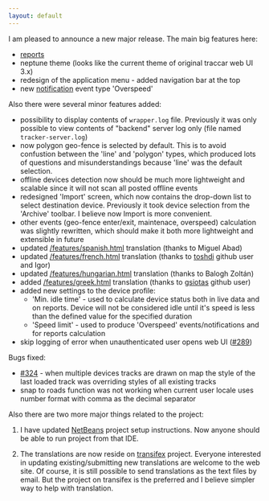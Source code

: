 ```yaml
---
layout: default
---
```


I am pleased to announce a new major release. The main big features here:

* [reports](/features/reports.html)
* neptune theme (looks like the current theme of original traccar web UI 3.x)
* redesign of the application menu - added navigation bar at the top
* new [notification](/features/notifications.html) event type 'Overspeed'

Also there were several minor features added:

* possibility to display contents of `wrapper.log` file. Previously it was only possible to view contents of "backend" server log only (file named `tracker-server.log`)
* now polygon geo-fence is selected by default. This is to avoid confustion between the 'line' and 'polygon' types, which produced lots of questions and misunderstandings because 'line' was the default selection.
* offline devices detection now should be much more lightweight and scalable since it will not scan all posted offline events
* redesigned 'Import' screen, which now contains the drop-down list to select destination device. Previously it took device selection from the 'Archive' toolbar. I believe now Import is more convenient.
* other events (geo-fence enter/exit, maintenace, overspeed) calculation was slightly rewritten, which should make it both more lightweight and extensible in future
* updated [/features/spanish.html](spanish) translation (thanks to Miguel Abad)
* updated [/features/french.html](french) translation (thanks to [toshdi](https://github.com/toshdi) github user and Igor)
* updated [/features/hungarian.html](hungarian) translation (thanks to Balogh Zoltán)
* added [/features/greek.html](greek) translation (thanks to [gsiotas](https://github.com/gsiotas) github user)
* added new settings to the device profile: 
    * 'Min. idle time' - used to calculate device status both in live data and on reports. Device will not be considered idle until it's speed is less than the defined value for the specified duration
    * 'Speed limit' - used to produce 'Overspeed' events/notifications and for reports calculation
* skip logging of error when unauthenticated user opens web UI ([#289](https://github.com/vitalidze/traccar-web/issues/289))

Bugs fixed:

* [#324](https://github.com/vitalidze/traccar-web/issues/324) - when multiple devices tracks are drawn on map the style of the last loaded track was overriding styles of all existing tracks
* snap to roads function was not working when current user locale uses number format with comma as the decimal separator

Also there are two more major things related to the project:

1) I have updated [NetBeans](/ide/netbeans.html) project setup instructions. Now anyone should be able to run project from that IDE.

2) The translations are now reside on [transifex](https://www.transifex.com/traccar-web-ui-mod/traccar-web/) project. Everyone interested in updating existing/submitting new translations are welcome to the web site. Of course, it is still possible to send translations as the text files by email. But the project on transifex is the preferred and I believe simpler way to help with translation.